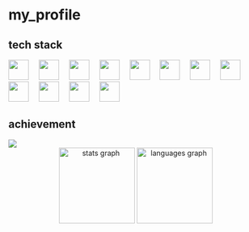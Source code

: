# my_profile

## tech stack
<div align="left">
  <img src="https://skillicons.dev/icons?i=html" height="40"/>
  <img width="12" />
  <img src="https://skillicons.dev/icons?i=css" height="40"/>
  <img width="12" />
  <img src="https://skillicons.dev/icons?i=js" height="40"/>
  <img width="12" />
  <img src="https://skillicons.dev/icons?i=ts" height="40"/>
  <img width="12" />
  <img src="https://skillicons.dev/icons?i=git" height="40"/>
  <img width="12" />
  <img src="https://skillicons.dev/icons?i=github" height="40"/>
  <img width="12" />
  <img src="https://skillicons.dev/icons?i=vue" height="40"/>
  <img width="12" />
  <img src="https://skillicons.dev/icons?i=vuetify" height="40"/>
  <img width="12" />
  <img src="https://skillicons.dev/icons?i=react" height="40"/>
  <img width="12" />
  <img src="https://skillicons.dev/icons?i=py" height="40"/>
  <img width="12" />
  <img src="https://skillicons.dev/icons?i=ruby" height="40"/>
  <img width="12" />
  <img src="https://skillicons.dev/icons?i=rails" height="40" />
</div>

## achievement
<img src="https://github-profile-trophy.vercel.app/?username=shimiharu1012">

<div align="center">
  <img src="https://github-readme-stats.vercel.app/api?username=shimiharu1012&hide_title=false&hide_rank=false&show_icons=true&include_all_commits=true&count_private=true&disable_animations=false&theme=dracula&locale=en&hide_border=false&order=1" height="150" alt="stats graph"  />
  <img src="https://github-readme-stats.vercel.app/api/top-langs?username=shimiharu1012&locale=en&hide_title=false&layout=compact&card_width=320&langs_count=5&theme=vue-dark&hide_border=false&order=2" height="150" alt="languages graph"  />
</div>
